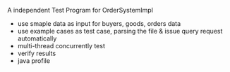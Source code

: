 A independent Test Program for OrderSystemImpl
* use smaple data as input for buyers, goods, orders data
* use example cases as test case, parsing the file & issue query request automatically
* multi-thread concurrently test
* verify results
* java profile
